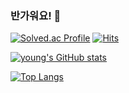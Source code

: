### 반가워요! 👋
[![Solved.ac Profile](http://mazassumnida.wtf/api/v2/generate_badge?boj=ny2485)](https://solved.ac/ny2485/)
[![Hits](https://hits.seeyoufarm.com/api/count/incr/badge.svg?url=https%3A%2F%2Fgithub.com%2Fyoung0264&count_bg=%232B72D7&title_bg=%23555555&icon=&icon_color=%232F31E5&title=hits&edge_flat=false)](https://hits.seeyoufarm.com)

[![young's GitHub stats](https://github-readme-stats.vercel.app/api?username=young0264)](https://github.com/anuraghazra/github-readme-stats)

[![Top Langs](https://github-readme-stats.vercel.app/api/top-langs/?username=young0264&layout=compact)](https://github.com/anuraghazra/github-readme-stats)

<!--
**young0264/young0264** is a ✨ _special_ ✨ repository because its `README.md` (this file) appears on your GitHub profile.

Here are some ideas to get you started:

- 🔭 I’m currently working on ...
- 🌱 I’m currently learning ...
- 👯 I’m looking to collaborate on ...
- 🤔 I’m looking for help with ...
- 💬 Ask me about ...
- 📫 How to reach me: ...
- 😄 Pronouns: ...
- ⚡ Fun fact: ...
-->
